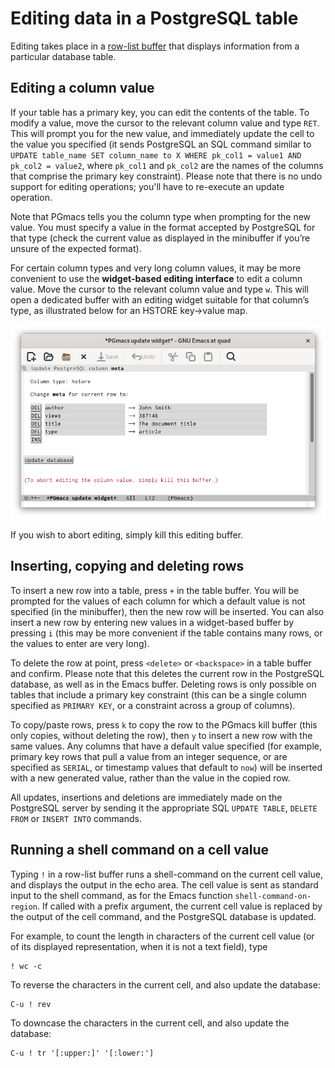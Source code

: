 # Editing data in a PostgreSQL table

Editing takes place in a [row-list buffer](row-list.md) that displays information from a particular
database table.


## Editing a column value

If your table has a primary key, you can edit the contents of the table. To modify a value, move the
cursor to the relevant column value and type `RET`. This will prompt you for the new value, and
immediately update the cell to the value you specified (it sends PostgreSQL an SQL command similar
to `UPDATE table_name SET column_name to X WHERE pk_col1 = value1 AND pk_col2 = value2`, where
`pk_col1` and `pk_col2` are the names of the columns that comprise the primary key constraint).
Please note that there is no undo support for editing operations; you'll have to re-execute an
update operation.

Note that PGmacs tells you the column type when prompting for the new value. You must specify a
value in the format accepted by PostgreSQL for that type (check the current value as displayed in the
minibuffer if you’re unsure of the expected format).

For certain column types and very long column values, it may be more convenient to use the
**widget-based editing interface** to edit a column value. Move the cursor to the relevant column value
and type `w`. This will open a dedicated buffer with an editing widget suitable for that column’s
type, as illustrated below for an HSTORE key->value map.

![Screenshot of hstore editing widget](img/screenshot-widget-hstore.png)

If you wish to abort editing, simply kill this editing buffer.


## Inserting, copying and deleting rows

To insert a new row into a table, press `+` in the table buffer. You will be prompted for the values
of each column for which a default value is not specified (in the minibuffer), then the new row will
be inserted. You can also insert a new row by entering new values in a widget-based buffer by
pressing `i` (this may be more convenient if the table contains many rows, or the values to enter
are very long).

To delete the row at point, press `<delete>` or `<backspace>` in a table buffer and confirm. Please
note that this deletes the current row in the PostgreSQL database, as well as in the Emacs buffer.
Deleting rows is only possible on tables that include a primary key constraint (this can be a single
column specified as `PRIMARY KEY`, or a constraint across a group of columns).

To copy/paste rows, press `k` to copy the row to the PGmacs kill buffer (this only copies, without
deleting the row), then `y` to insert a new row with the same values. Any columns that have a
default value specified (for example, primary key rows that pull a value from an integer sequence,
or are specified as `SERIAL`, or timestamp values that default to `now`) will be inserted with a new
generated value, rather than the value in the copied row.

All updates, insertions and deletions are immediately made on the PostgreSQL server by sending it
the appropriate SQL `UPDATE TABLE`, `DELETE FROM` or `INSERT INTO` commands.



## Running a shell command on a cell value

Typing `!` in a row-list buffer runs a shell-command on the current cell value, and displays the
output in the echo area. The cell value is sent as standard input to the shell command, as for the
Emacs function `shell-command-on-region`. If called with a prefix argument, the current cell value
is replaced by the output of the cell command, and the PostgreSQL database is updated.

For example, to count the length in characters of the current cell value (or of its displayed
representation, when it is not a text field), type

```shell
! wc -c
```

To reverse the characters in the current cell, and also update the database:

```shell
C-u ! rev
```

To downcase the characters in the current cell, and also update the database:

```shell
C-u ! tr '[:upper:]' '[:lower:']
```

